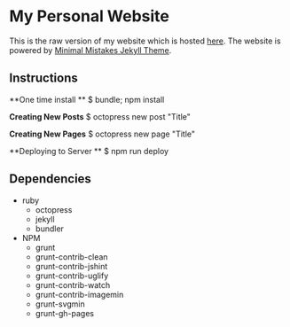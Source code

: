 # My Personal Website

This is the raw version of my website which is hosted [here](http://srijanshetty.in). The website is powered by [Minimal Mistakes Jekyll Theme](https://github.com/mmistakes/minimal-mistakes).

## Instructions

**One time install **
    $ bundle; npm install

**Creating New Posts**
    $ octopress new post "Title"

**Creating New Pages**
    $ octopress new page "Title"

**Deploying to Server **
    $ npm run deploy

## Dependencies

- ruby
    - octopress
    - jekyll
    - bundler
- NPM
    - grunt
    - grunt-contrib-clean
    - grunt-contrib-jshint
    - grunt-contrib-uglify
    - grunt-contrib-watch
    - grunt-contrib-imagemin
    - grunt-svgmin
    - grunt-gh-pages

